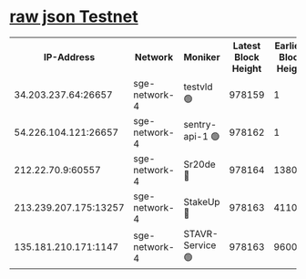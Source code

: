 
[raw json Testnet](https://rpc-check.sget.stavr.tech/sget/rpc-sget-result.json)
=


<table><tr><th>IP-Address</th><th>Network</th><th>Moniker</th><th>Latest Block Height</th><th>Earliest Block Height</th><th>Catching Up</th><th>Tx Index</th><th>Voting Power</th><th>Scan Time</th></tr><tr><td>34.203.237.64:26657</td><td>sge-network-4</td><td>testvld 🟢</td><td>978159</td><td>1</td><td>False</td><td>on</td><td>0</td><td>2024-01-06T08:21:21.627171203UTC</td></tr><tr><td>54.226.104.121:26657</td><td>sge-network-4</td><td>sentry-api-1 🟢</td><td>978162</td><td>1</td><td>False</td><td>on</td><td>0</td><td>2024-01-06T08:21:36.729572467UTC</td></tr><tr><td>212.22.70.9:60557</td><td>sge-network-4</td><td>Sr20de 🔴</td><td>978164</td><td>138001</td><td>False</td><td>on</td><td>99</td><td>2024-01-06T08:21:50.037217515UTC</td></tr><tr><td>213.239.207.175:13257</td><td>sge-network-4</td><td>StakeUp 🔴</td><td>978163</td><td>411001</td><td>False</td><td>off</td><td>100</td><td>2024-01-06T08:21:45.187366899UTC</td></tr><tr><td>135.181.210.171:1147</td><td>sge-network-4</td><td>STAVR-Service 🟢</td><td>978163</td><td>960001</td><td>False</td><td>on</td><td>0</td><td>2024-01-06T08:21:45.527490346UTC</td></tr></table>
